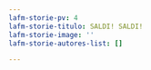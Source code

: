```yaml
---
lafm-storie-pv: 4
lafm-storie-titulo: SALDI! SALDI!
lafm-storie-image: ''
lafm-storie-autores-list: []

---
```

